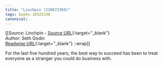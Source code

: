 ```yaml
---
title: "Linchpin (210672369)"
tags: books-10325338
canonical: 
---
```


[[_Source_: Linchpin - [Source URL](){:target="_blank"}<br>
_Author_: Seth Godin<br>
[Readwise URL](https://readwise.io/open/210672369){:target="_blank"}
::wrap]]

For the last five hundred years, the best way to succeed has been to treat everyone as a stranger you could do business with.
